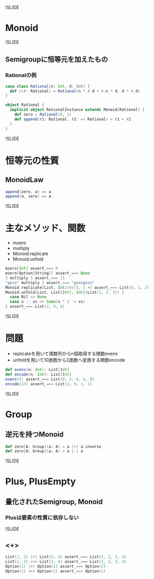 !SLIDE

# Monoid

!SLIDE

## Semigroupに恒等元を加えたもの

### Rationalの例

```scala
case class Rational(n: Int, d: Int) {
  def +(r: Rational) = Rational(n * r.d + r.n * d, d * r.d)
}

object Rational {
  implicit object RationalInstance extends Monoid[Rational] {
    def zero = Rational(0, 1)
    def append(r1: Rational, r2: => Rational) = r1 + r2
  }
}
```

!SLIDE

# 恒等元の性質

## MonoidLaw

```scala
append(zero, a) == a
append(a, zero) == a
```

!SLIDE

# 主なメソッド、関数

* mzero
* multiply
* Monoid.replicate
* Monoid.unfold

```scala
mzero[Int] assert_=== 0
mzero[Option[String]] assert_=== None
3 multiply 5 assert_=== 15
"geso" multiply 2 assert_=== "gesogeso"
Monoid.replicate[List, Int](0)(3, 1 +) assert_=== List(0, 1, 2)
Monoid.unfold[List, List[Int], Int](List(1, 2, 3)) {
  case Nil => None
  case x :: xs => Some(x * 2 -> xs)
} assert_=== List(2, 4, 6)
```

!SLIDE

# 問題

* replicateを用いて偶数列からn個取得する関数evens
* unfoldを用いて10進数から2進数へ変換する関数encode

```scala
def evens(n: Int): List[Int]
def encode(n: Int): List[Int]
evens(5) assert_=== List(0, 2, 4, 6, 8)
encode(13) assert_=== List(1, 0, 1, 1)
```

!SLIDE

# Group

## 逆元を持つMonoid

```scala
def zero[A: Group](a: A) = a |+| a.inverse
def zero[A: Group](a: A) = a |-| a
```

!SLIDE

# Plus, PlusEmpty

## 量化されたSemigroup, Monoid

### Plusは要素の性質に依存しない

!SLIDE

## <+>

```scala
List(1, 2) |+| List(3, 4) assert_=== List(1, 2, 3, 4)
List(1, 2) <+> List(3, 4) assert_=== List(1, 2, 3, 4)
Option(1) |+| Option(1) assert_=== Option(2)
Option(1) <+> Option(1) assert_=== Option(1)
```
